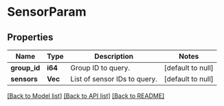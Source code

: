# SensorParam

## Properties
Name | Type | Description | Notes
------------ | ------------- | ------------- | -------------
**group_id** | **i64** | Group ID to query. | [default to null]
**sensors** | **Vec<i64>** | List of sensor IDs to query. | [default to null]

[[Back to Model list]](../README.md#documentation-for-models) [[Back to API list]](../README.md#documentation-for-api-endpoints) [[Back to README]](../README.md)


